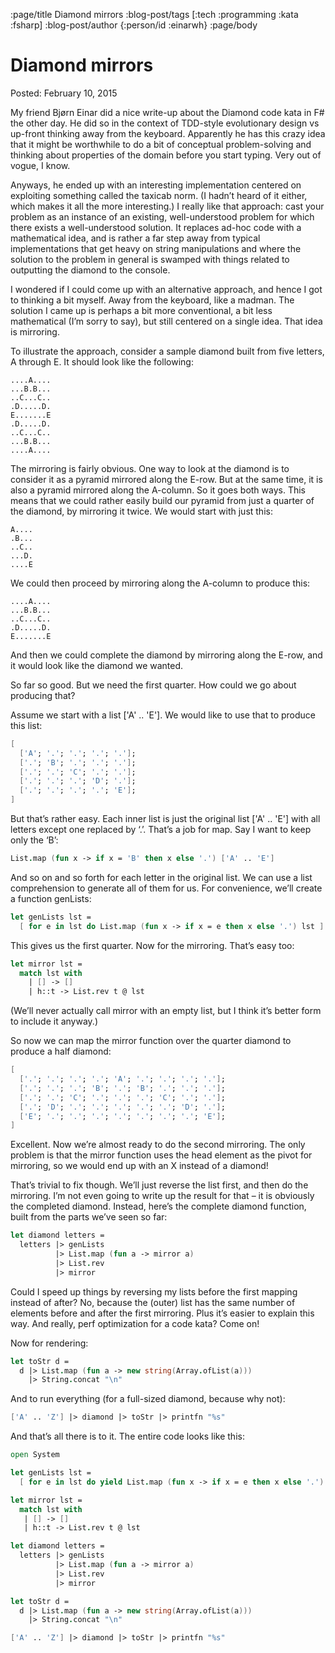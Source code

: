 :page/title Diamond mirrors
:blog-post/tags [:tech :programming :kata :fsharp]
:blog-post/author {:person/id :einarwh}
:page/body

# Diamond mirrors

Posted: February 10, 2015

My friend Bjørn Einar did a nice write-up about the Diamond code kata in F# the other day. He did so in the context of TDD-style evolutionary design vs up-front thinking away from the keyboard. Apparently he has this crazy idea that it might be worthwhile to do a bit of conceptual problem-solving and thinking about properties of the domain before you start typing. Very out of vogue, I know.

Anyways, he ended up with an interesting implementation centered on exploiting something called the taxicab norm. (I hadn’t heard of it either, which makes it all the more interesting.) I really like that approach: cast your problem as an instance of an existing, well-understood problem for which there exists a well-understood solution. It replaces ad-hoc code with a mathematical idea, and is rather a far step away from typical implementations that get heavy on string manipulations and where the solution to the problem in general is swamped with things related to outputting the diamond to the console.

I wondered if I could come up with an alternative approach, and hence I got to thinking a bit myself. Away from the keyboard, like a madman. The solution I came up is perhaps a bit more conventional, a bit less mathematical (I’m sorry to say), but still centered on a single idea. That idea is mirroring.

To illustrate the approach, consider a sample diamond built from five letters, A through E. It should look like the following:

```
....A....
...B.B...
..C...C..
.D.....D.
E.......E
.D.....D.
..C...C..
...B.B...
....A....
```

The mirroring is fairly obvious. One way to look at the diamond is to consider it as a pyramid mirrored along the E-row. But at the same time, it is also a pyramid mirrored along the A-column. So it goes both ways. This means that we could rather easily build our pyramid from just a quarter of the diamond, by mirroring it twice. We would start with just this:

```
A....
.B...
..C..
...D.
....E
```

We could then proceed by mirroring along the A-column to produce this:

```
....A....
...B.B...
..C...C..
.D.....D.
E.......E
```

And then we could complete the diamond by mirroring along the E-row, and it would look like the diamond we wanted.

So far so good. But we need the first quarter. How could we go about producing that?

Assume we start with a list ['A' .. 'E']. We would like to use that to produce this list:

```fsharp
[ 
  ['A'; '.'; '.'; '.'; '.']; 
  ['.'; 'B'; '.'; '.'; '.']; 
  ['.'; '.'; 'C'; '.'; '.']; 
  ['.'; '.'; '.'; 'D'; '.']; 
  ['.'; '.'; '.'; '.'; 'E']; 
]
```

But that’s rather easy. Each inner list is just the original list ['A' .. 'E'] with all letters except one replaced by ‘.’. That’s a job for map. Say I want to keep only the ‘B’:

```fsharp
List.map (fun x -> if x = 'B' then x else '.') ['A' .. 'E'] 
```

And so on and so forth for each letter in the original list. We can use a list comprehension to generate all of them for us. For convenience, we’ll create a function genLists:

```fsharp
let genLists lst =
  [ for e in lst do List.map (fun x -> if x = e then x else '.') lst ]
````

This gives us the first quarter. Now for the mirroring. That’s easy too:

```fsharp
let mirror lst = 
  match lst with 
    | [] -> []
    | h::t -> List.rev t @ lst
```

(We’ll never actually call mirror with an empty list, but I think it’s better form to include it anyway.)

So now we can map the mirror function over the quarter diamond to produce a half diamond:

```fsharp
[ 
  ['.'; '.'; '.'; '.'; 'A'; '.'; '.'; '.'; '.']; 
  ['.'; '.'; '.'; 'B'; '.'; 'B'; '.'; '.'; '.']; 
  ['.'; '.'; 'C'; '.'; '.'; '.'; 'C'; '.'; '.']; 
  ['.'; 'D'; '.'; '.'; '.'; '.'; '.'; 'D'; '.']; 
  ['E'; '.'; '.'; '.'; '.'; '.'; '.'; '.'; 'E']; 
]
```

Excellent. Now we’re almost ready to do the second mirroring. The only problem is that the mirror function uses the head element as the pivot for mirroring, so we would end up with an X instead of a diamond!

That’s trivial to fix though. We’ll just reverse the list first, and then do the mirroring. I’m not even going to write up the result for that – it is obviously the completed diamond. Instead, here’s the complete diamond function, built from the parts we’ve seen so far:

```fsharp
let diamond letters =
  letters |> genLists 
          |> List.map (fun a -> mirror a) 
          |> List.rev 
          |> mirror 
```

Could I speed up things by reversing my lists before the first mapping instead of after? No, because the (outer) list has the same number of elements before and after the first mirroring. Plus it’s easier to explain this way. And really, perf optimization for a code kata? Come on!

Now for rendering:

```fsharp
let toStr d =
  d |> List.map (fun a -> new string(Array.ofList(a))) 
    |> String.concat "\n"
```

And to run everything (for a full-sized diamond, because why not):

```fsharp
['A' .. 'Z'] |> diamond |> toStr |> printfn "%s"
```

And that’s all there is to it. The entire code looks like this:

```fsharp
open System

let genLists lst =
  [ for e in lst do yield List.map (fun x -> if x = e then x else '.') lst ]

let mirror lst =
  match lst with
   | [] -> []
   | h::t -> List.rev t @ lst

let diamond letters =
  letters |> genLists 
          |> List.map (fun a -> mirror a) 
          |> List.rev 
          |> mirror 

let toStr d =
  d |> List.map (fun a -> new string(Array.ofList(a))) 
    |> String.concat "\n"

['A' .. 'Z'] |> diamond |> toStr |> printfn "%s"
```
